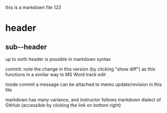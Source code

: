 this is a markdown file
*123*
# header
## sub--header
up to sixth header is possible in markdown syntax

commit: note the change in this version (by clicking "show diff") as this functions in a similar way to MS Word track edit

inside commit a message can be attached to memo update/revision in this file

markdown has many variance, and instructor follows markdown dialect of GitHub (accessible by clicking the link on bottom right)

